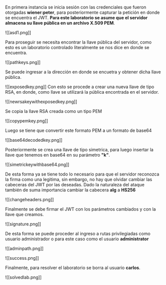 

En primera instancia se inicia sesión con las credenciales que fueron otorgadas **wiener:peter**, para posteriormente capturar la petición en donde se encuentra el JWT. **Para este laboratorio se asume que el servidor almacena su llave pública en un archivo X.509 PEM**. 

![[asd1.png]]

Para proseguir se necesita encontrar la llave pública del servidor, como esto es un laboratorio controlado literalmente se nos dice en donde se encuentra.

![[pathkeys.png]]

Se puede ingresar a la dirección en donde se encuetra y obtener dicha llave pública.

![[exposedkey.png]]
Con esto se procede a crear una nueva llave de tipo RSA, en donde, como llave se utilizará la pública encontrada en el servidor.

![[newrsakeywithexposedkey.png]]

Se copia la llave RSA creada como un tipo PEM

![[copypemkey.png]]

Luego se tiene que convertir este formato PEM a un formato de base64

![[base64decodedkey.png]]

Posteriormente se crea una llave de tipo simetrica, para luego insertar la llave que tenemos en base64 en su parámetro **"k"**.

![[simetrickeywithbase64.png]]

De esta forma ya se tiene todo lo necesario para que el servidor reconozca la firma como una legitima, sin embargo, no hay que olvidar cambiar las cabeceras del JWT por las deseadas. Dado la naturaleza del ataque también de suma importancia cambiar la cabecera **alg** a **HS256**

![[changeheaders.png]]

Finalmente se debe firmar el JWT con los parámetros cambiados y con la llave que creamos.


![[signature.png]]

De esta forma se puede proceder al ingreso a rutas privilegiadas como usuario administrador o para este caso como el usuario **administrator** 

![[adminpath.png]]

![[success.png]]

Finalmente, para resolver el laboratorio se borra al usuario **carlos**.

![[solvedlab.png]]

